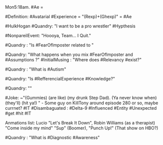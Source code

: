Mon5:18am. #Ae =  

#Definition: #Avatarial #Experience = "(Rexp)+(Ghexp)" = #Ae
	
#HulkHogan #Quandry: "I want to be a pro wrestler"
#Hypthesis 

#NonpareilEvent: "Hoooya, Team... I Quit."

#Quandry : "Is #FearOfImposter related to "

#Quandry: "What happens when you mix #FearOfImposter and #Assumptions ?" #InitialMusing : "Where does #Relevancy  #exist?" 

#Quandry : "What is #Autism"

#Quandry: "Is #RefferencialExperience #Knowledge?"

#Quandry: ""

#Joke: ~"(Gummies) (are like) (my drunk Step Dad). (Ya never know when) (they'll) (hit ya!) " - Some guy on KillTony around episode 280 or so, maybe currnet? #IT
#Disambaguated : #Delta-9 #Influenced #Entity #Unexpected #get #hit #IT

Anmations list: Lucio "Let's Break It Down", Robin Williams (as a therapist) "Come inside my mind" "Sup" (Boomer), "Punch Up!" (That show on HBO?)

#Quandry : "What is #Diagnostic #Awareness"